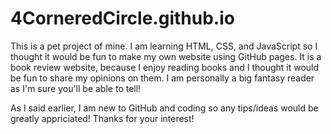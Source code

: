 # 4CorneredCircle.github.io

This is a pet project of mine. I am learning HTML, CSS, and JavaScript so I thought it would be fun to make my own website using GitHub pages. It is a book review website,
because I enjoy reading books and I thought it would be fun to share my opinions on them. I am personally a big fantasy reader as I'm sure you'll be able to tell!

As I said earlier, I am new to GitHub and coding so any tips/ideas would be greatly appriciated! Thanks for your interest!
